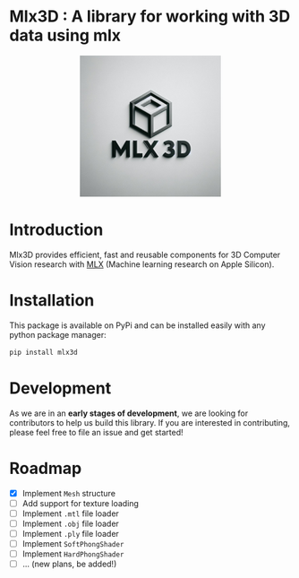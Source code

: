# Mlx3D : A library for working with 3D data using mlx
<p align="center">
  <img src="./Logo.jpeg" height="auto" width="50%" />
</p>

# Introduction
Mlx3D provides efficient, fast and reusable components for 3D Computer Vision research with [MLX](https://github.com/ml-explore/mlx) (Machine learning research on Apple Silicon).

# Installation
This package is available on PyPi and can be installed easily with any python package manager:
```bash
pip install mlx3d
```

# Development
As we are in an **early stages of development**, we are looking for contributors to help us build this library. If you are interested in contributing, please feel free to file an issue and get started!

# Roadmap
- [x] Implement `Mesh` structure
- [ ] Add support for texture loading
- [ ] Implement `.mtl` file loader
- [ ] Implement `.obj` file loader
- [ ] Implement `.ply` file loader
- [ ] Implement `SoftPhongShader`
- [ ] Implement `HardPhongShader`
- [ ] ... (new plans, be added!)
